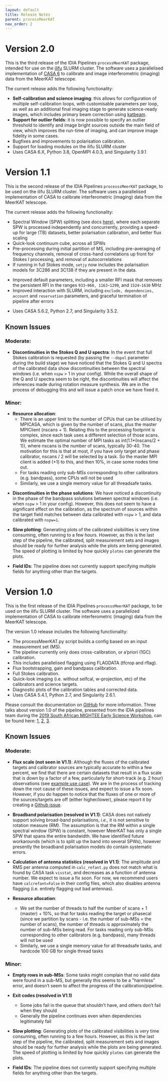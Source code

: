 ```yaml
---
layout: default
title: Release Notes
parent: processMeerKAT
nav_order: 2
---
```


# Version 2.0

This is the third release of the IDIA Pipelines `processMeerKAT` package, intended for use on the [ilifu](https://docs.ilifu.ac.za/#/) SLURM cluster. The software uses a parallelised implementation of [CASA 6](https://casadocs.readthedocs.io/en/stable/) to calibrate and image interferometric (imaging) data from the MeerKAT telescope.

The current release adds the following functionality:

* **Self-calibration and science imaging**: this allows for configuration of multiple self-calibration loops, with customisable parameters per loop, as well as an additional final imaging stage to generate science-ready images, which includes primary beam correction using [katbeam](https://github.com/ska-sa/katbeam).
* **Support for outlier fields**: it is now possible to specify an outlier threshold to identify and image bright sources outside the main field of view, which improves the run-time of imaging, and can improve image fidelity in some cases.
* Bugfixes and improvements to polarisation calibration.
* Support for loading modules on the ilifu SLURM cluster
* Uses CASA 6.X, Python 3.8, OpenMPI 4.0.3, and Singularity 3.9.1


# Version 1.1

This is the second release of the IDIA Pipelines `processsMeerKAT` package, to be used on the ilifu SLURM cluster. The software uses a parallelised implementation of CASA to calibrate interferometric (imaging) data from the MeerKAT telescope.

The current release adds the following functionality:

* Spectral Window (SPW) splitting (see docs [here](/docs/processMeerKAT/config-files#spw-splitting)), where each separate SPW is processed independently and concurrently, providing a speed-up for large (TB) datasets, better polarisation calibration, and better flux scaling
* Quick-look continuum cube, across all SPWs
* Pre-processing during initial partition of MS, including pre-averaging of frequency channels, removal of cross-hand correlations up front for Stokes I processing, and removal of autocorrelations
* If running in full Stokes mode, `setjy` now includes the polarisation models for 3C286 and 3C138 if they are present in the data.
<!-- * Improved performance, including ... -->
* Improved default parameters, including a smaller RFI mask that removes the persistent RFI in the ranges `933~960, 1163~1299`, and `1524~1630` MHz
* Improved interaction with SLURM, including `exclude, dependencies, account` and `reservation` parameters, and graceful termination of pipeline after errors
<!-- * Improved calculation of antenna statistics, based on flags within raw data, used to select reference antenna and flag any bad antennas -->
* Uses CASA 5.6.2, Python 2.7, and Singularity 3.5.2.

## Known Issues

### Moderate:

* **Discontinuities in the Stokes Q and U spectra**:
In the event that full Stokes calibration is requested (by passing the `--dopol` parameter during the build stage) we have noticed that the Stokes Q and U spectra of the calibrated data show discontinuities between the spectral windows (i.e. when `nspw` > 1 in your config). While the overall shape of the Q and U spectra seem to be right, the discontinuities will affect the inferences made during rotation measure synthesis. We are in the process of debugging this and will issue a patch once we have fixed it.

### Minor:

* **Resource allocation**:
   * There is an upper limit to the number of CPUs that can be utilised by MPICASA, which is given by the number of scans, plus the master MPIClient (nscans + 1). Relating this to the processing footprint is complex, since each task uses a different selection of those scans. We estimate the optimal number of MPI tasks as int(1.1*(nscans/2 + 1)), where nscans is the number of scans, typically 30-40. The motivation for this is that at most, if you have only target and phase calibrator, nscans / 2 will be selected by a task. So the master MPI client is added (+1) to this, and then 10%, in case some nodes time out.
    * For tasks reading only sub-MSs corresponding to other calibrators (e.g. bandpass), some CPUs will not be used
    * Similarly, we use a single memory value for all threadsafe tasks.

<!-- * **SLURM reports setjy jobs as FAILED**: Every time the `setjy` pipeline job is run, SLURM reports that this job failed, even though it has successfully completed. A quick glance at the last few lines of the logs will determine whether this step has legitimately failed or not. -->

* **Discontinuities in the phase solutions**: We have noticed a discontinuity in the phase of the bandpass solutions between spectral windows (i.e. when `nspw` > 1 in your config). However, this does not seem to have a significant effect on the calibration, as the spectrum of sources within the target field matches between data calibrated with `nspw` > 1, and data calibrated with `nspw=1`.

* **Slow plotting**: Generating plots of the calibrated visibilities is very time consuming, often running to a few hours. However, as this is the last step of the pipeline, the calibrated, split measurement sets and images should be ready for further analysis while the plots are being generated. The speed of plotting is limited by how quickly `plotms` can generate the plots.

* **Field IDs**: The pipeline does not currently support specifying multiple fields for anything other than the targets.

# Version 1.0

This is the first release of the IDIA Pipelines `processsMeerKAT` package, to be used on the ilifu SLURM cluster. The software uses a parallelized implementation of CASA to calibrate interferometric (imaging) data from the MeerKAT telescope.

The version 1.0 release includes the following functionality:

* The processMeerKAT.py script builds a config based on an input measurement set (MS).
* The pipeline currently only does cross-calibration, or a’priori (1GC) calibration.
* This includes parallelised flagging using FLAGDATA (tfcrop and rflag).
* Flux bootstrapping, gain and bandpass calibration.
* Full Stokes calibration.
* Quick-look imaging (i.e. without selfcal, w-projection, etc) of the calibrators and science targets.
* Diagnostic plots of the calibration tables and corrected data.
* Uses CASA 5.4.1, Python 2.7, and Singularity 2.6.1.

Please consult the documentation on [GitHub](https://idia-pipelines.github.io/) for more information. Three talks about version 1.0 of the pipeline, presented from the IDIA pipelines team during the [2019 South African MIGHTEE Early Science Workshop](https://www.idia.ac.za/mightee-uwc-2019/), can be found here: [1](/assets/Talk1.pdf), [2](/assets/Talk2.pdf), [3](/assets/Talk3.pdf).

## Known Issues

### Moderate:

* **Flux scale (not seen in V1.1)**: Although the fluxes of the calibrated targets and calibrator sources are typically accurate to within a few percent, we find that there are certain datasets that result in a flux scale that is down by a factor of a few, particularly for short-track (e.g. 2 hour) observations (see [example use case](/docs/processMeerKAT/Example-Use-Cases#short-track-observations-and-fluxscale-issues)). We are in the process of tracking down the root cause of these issues, and expect to issue a fix soon. However, if you do happen to notice that the fluxes of one or more of the sources/targets are off (either higher/lower), please report it by creating a [Github issue](https://github.com/idia-astro/pipelines/issues).

* **Broadband polarisation (resolved in V1.1)**: CASA does not natively support solving broad-band polarisations, _i.e.,_ it is not sensitive to rotation measure (RM). The assumption is that the RM within a single spectral window (SPW) is constant, however MeerKAT has only a single SPW that spans the entire bandwidth. We have identified future workarounds (which is to split up the band into several SPWs), however presently the broadband polarisation models do contain systematic errors.

* **Calculation of antenna statistics (resolved in V1.1)**: The amplitude and RMS per antenna computed in `calc_refant.py` does not match what is found by CASA task `visstat`, and decreases as a function of antenna number. We expect to issue a fix soon. For now, we recommend users have `calcrefant=False` in their config files, which also disables antenna flagging (i.e. entirely flagging out bad antennas).

* **Resource allocation**:
   * We set the number of threads to half the number of scans + 1 (master) + 10%, so that for tasks reading the target or phasecal (since we partition by scans - i.e. the number of sub-MSs = the number of scans), the number of threads is approximately the number of sub-MSs being read. For tasks reading only sub-MSs corresponding to other calibrators (e.g. bandpass), many threads will not be used
   * Similarly, we use a single memory value for all threadsafe tasks, and hardcode 100 GB for single thread tasks

### Minor:

* **Empty rows in sub-MSs**: Some tasks might complain that no valid data were found in a sub-MS, but generally this seems to be a "harmless" error, and doesn’t seem to affect the progress of the calibration/pipeline.

* **Exit codes (resolved in V1.1)**
   * Some jobs fail in the queue that shouldn’t have, and others don’t fail when they should
   * Generally the pipeline continues even when dependencies legitimately fail

* **Slow plotting**: Generating plots of the calibrated visibilities is very time consuming, often running to a few hours. However, as this is the last step of the pipeline, the calibrated, split measurement sets and images should be ready for further analysis while the plots are being generated. The speed of plotting is limited by how quickly `plotms` can generate the plots.

* **Field IDs**: The pipeline does not currently support specifying multiple fields for anything other than the targets.
